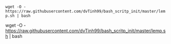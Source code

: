 `wget -O - https://raw.githubusercontent.com/dvTinh99/bash_scritp_init/master/lemp.sh | bash`

wget -O - https://raw.githubusercontent.com/dvTinh99/bash_scritp_init/master/lemp.sh | bash
